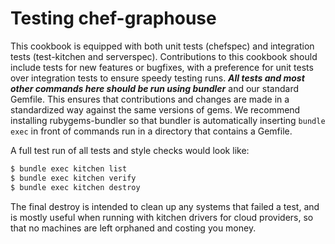 Testing chef-graphouse
======================================

This cookbook is equipped with both unit tests (chefspec) and integration tests
(test-kitchen and serverspec). Contributions to this cookbook should include tests
for new features or bugfixes, with a preference for unit tests over integration
tests to ensure speedy testing runs. ***All tests and most other commands here
should be run using bundler*** and our standard Gemfile. This ensures that
contributions and changes are made in a standardized way against the same
versions of gems. We recommend installing rubygems-bundler so that bundler is
automatically inserting `bundle exec` in front of commands run in a directory
that contains a Gemfile.

A full test run of all tests and style checks would look like:

```bash
$ bundle exec kitchen list
$ bundle exec kitchen verify
$ bundle exec kitchen destroy
```

The final destroy is intended to clean up any systems that failed a test, and is
mostly useful when running with kitchen drivers for cloud providers, so that no
machines are left orphaned and costing you money.
